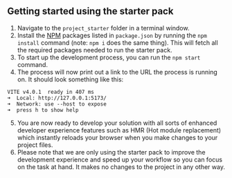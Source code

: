 ## Getting started using the starter pack
1. Navigate to the `project_starter` folder in a terminal window.
2. Install the [NPM](https://www.npmjs.com/) packages listed in `package.json` by running the `npm install` command
(note: `npm i` does the same thing). This will fetch all the required packages needed to run the
starter pack.
3. To start up the development process, you can run the `npm start` command.
4. The process will now print out a link to the URL the process is running on. It should look
something like this:

```
VITE v4.0.1  ready in 407 ms
➜  Local: http://127.0.0.1:5173/
➜  Network: use --host to expose
➜  press h to show help
```

5. You are now ready to develop your solution with all sorts of enhanced developer
experience features such as HMR (Hot module replacement) which instantly reloads
your browser when you make changes to your project files.
6. Please note that we are only using the starter pack to improve the development
experience and speed up your workflow so you can focus on the task at hand. It makes
no changes to the project in any other way.

